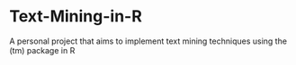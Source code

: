 # Text-Mining-in-R
A personal project that aims to implement text mining techniques using the (tm) package in R
